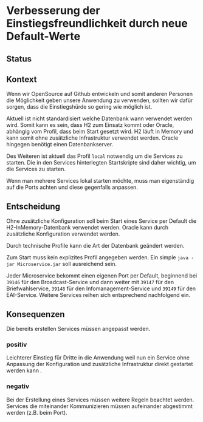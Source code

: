 # Verbesserung der Einstiegsfreundlichkeit durch neue Default-Werte

## Status

<adr-status status='accepted'></adr-status>

## Kontext

Wenn wir OpenSource auf Github entwickeln und somit anderen Personen die Möglichkeit geben unsere Anwendung zu verwenden,
sollten wir dafür sorgen, dass die Einstiegshürde so gering wie möglich ist.

Aktuell ist nicht standardisiert welche Datenbank wann verwendet werden wird. Somit kann es sein, dass H2 zum Einsatz kommt
oder Oracle, abhängig vom Profil, dass beim Start gesetzt wird. H2 läuft in Memory und kann somit ohne zusätzliche
Infrastruktur verwendet werden. Oracle hingegen benötigt einen Datenbankserver.

Des Weiteren ist aktuell das Profil `local` notwendig um die Services zu starten. Die in den Services hinterlegten Startskripte
sind daher wichtig, um die Services zu starten.

Wenn man mehrere Services lokal starten möchte, muss man eigenständig auf die Ports achten und diese gegenfalls anpassen. 

## Entscheidung

Ohne zusätzliche Konfiguration soll beim Start eines Service per Default die H2-InMemory-Datenbank verwendet werden. Oracle kann
durch zusätzliche Konfiguration verwendet werden.

Durch technische Profile kann die Art der Datenbank geändert werden.

Zum Start muss kein explizites Profil angegeben werden. Ein simple `java -jar Microservice.jar` soll ausreichend sein.

Jeder Microservice bekommt einen eigenen Port per Default, beginnend bei `39146` für den Broadcast-Service und dann weiter
mit `39147` für den Briefwahlservice, `39148` für den Infomanagement-Service und `39149` für den EAI-Service. Weitere Services
reihen sich entsprechend nachfolgend ein.

## Konsequenzen

Die bereits erstellen Services müssen angepasst werden.

### positiv

Leichterer Einstieg für Dritte in die Anwendung weil nun ein Service ohne Anpassung der Konfiguration und zusätzliche Infrastruktur direkt gestartet werden kann .

### negativ

Bei der Erstellung eines Services müssen weitere Regeln beachtet werden. Services die miteinander Kommunizieren müssen
aufeinander abgestimmt werden (z.B. beim Port). 